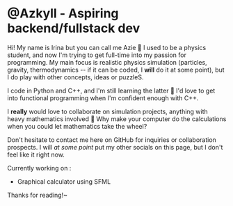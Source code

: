 # @Azkyll - Aspiring backend/fullstack dev

Hi! My name is Irina but you can call me Azie 🌸 I used to be a physics student, and now I'm trying to get full-time into my passion for programming.
My main focus is realistic physics simulation (particles, gravity, thermodynamics -- if it can be coded, I **will** do it at some point), but I do play with other concepts, ideas or puzzleS.

I code in Python and C++, and I'm still learning the latter 🌸 I'd love to get into functional programming when I'm confident enough with C++.

I **really** would love to collaborate on simulation projects, anything with heavy mathematics involved 🌸 Why make your computer do the calculations when you could let mathematics take the wheel?

Don't hesitate to contact me here on GitHub for inquiries or collaboration prospects. I will _at some point_ put my other socials on this page, but I don't feel like it right now.

Currently working on : 
 - Graphical calculator using SFML
   

Thanks for reading!~


<!---
Azkyll/Azkyll is a ✨ special ✨ repository because its `README.md` (this file) appears on your GitHub profile.
You can click the Preview link to take a look at your changes.
--->
